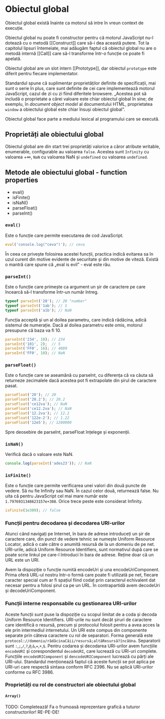 # Obiectul global

Obiectul global există înainte ca motorul să intre în vreun context de execuție.

Obiectul global nu poate fi constructor pentru că motorul JavaScript nu-l dotează cu o metodă [\[Construct]] care să-i dea această putere. Tot la capitolul lipsuri întemeiate, mai adăugăm faptul că obiectul global nu are o metodă internă [\[Call]] care să-l transforme într-o funcție ce poate fi apelată.

Obiectul global are un slot intern [\[Prototype]], dar obiectul `prototype` este diferit pentru fiecare implementator.

Standardul spune că suplimentar proprietăților definite de specificații, mai sunt o serie în plus, care sunt definite de cei care implementează motorul JavaScript, cazul de zi cu zi fiind diferitele browsere. „Acestea pot să includă o proprietate a cărei valoare este chiar obiectul global în sine; de exemplu, în *document object model* al documentului HTML, proprietatea `window` a obiectului global este chiar însuși obiectul global”.

Obiectul global face parte a mediului lexical al programului care se execută.

## Proprietăți ale obiectului global

Obiectul global are din start trei proprietăți valorice a căror atribute writable, enumerable, configurable au valoarea `false`. Acestea sunt `Infinity` cu valoarea +∞, `NaN` cu valoarea NaN și `undefined` cu valoarea `undefined`.

## Metode ale obiectului global - function properties

- eval()
- isFinite()
- isNaN()
- parseFloat()
- parseInt()

### `eval()`

Este o funcție care permite executarea de cod JavaScript.

```javascript
eval('console.log("ceva")'); // ceva
```

În ceea ce privește folosirea acestei funcții, practica indică evitarea sa în uzul curent din motive evidente de securitate și din motive de viteză. Există o mantră care spune că „eval is evil” - eval este rău.

### `parseInt()`

Este o funcție care primește ca argument un șir de caractere pe care încearcă să-l transforme într-un număr întreg.

```javascript
typeof parseInt('20'); // 20 "number"
typeof parseInt('1ab'); // 1
typeof parseInt('a1b'); // NaN
```

Funcția acceptă și un al doilea parametru, care indică rădăcina, adică sistemul de numerație. Dacă al doilea parametru este omis, motorul presupune că baza va fi 10.

```javascript
parseInt('234', 10); // 234
parseInt('101', 2);  // 5
parseInt('FF0', 16); // 4080
parseInt('FF0', 10); // NaN
```

### `parseFloat()`

Este o funcție care se aseamănă cu parseInt, cu diferența că va căuta să returneze zecimalele dacă acestea pot fi extrapolate din șirul de caractere pasat.

```javascript
parseFloat('20'); // 20
parseFloat('20.2'); // 20.2
parseFloat('ce12va'); // NaN
parseFloat('ce12.2va'); // NaN
parseFloat('12.2va'); // 12.2
parseFloat('122e-2'); // 1.22
parseFloat('12e5'); // 1200000
```

Spre deosebire de parseInt, parseFloat înțelege și exponenții.

### `isNaN()`

Verifică dacă o valoare este NaN.

```javascript
console.log(parseInt('ades23')); // NaN
```

### `isFinite()`

Este o funcție care permite verificarea unei valori din două puncte de vedere. Să nu fie Infinity sau NaN. În cazul celor două, returnează false. Nu uita că pentru JavaScript cel mai mare număr este `1.7976931348623157e+308`. Orice trece peste este considerat Infinity.

```javascript
isFinite(1e309); // false
```

### Funcții pentru decodarea și decodarea URI-urilor

Atunci când navigați pe Internet, în bara de adrese introduceți un șir de caractere care, din punct de vedere tehnic se numește Uniform Resource Locator, adică o cale către o anumită resursă de la un domeniu de pe net. URI-urile, adică Uniform Resource Identifiers, sunt normativul după care se poate scrie linkul pe care-l întroduci în bara de adrese. Reține doar că un URL este un URI.

Avem la dispoziție o funcție numită encodeUri și una encodeUriComponent. Prima oferă URL-ul nostru într-o formă care poate fi utilizată pe net, fiecare caracter special cum ar fi spațiul fiind codat prin caracterul echivalent dat necesar pentru a folosi șirul ca pe un URL. În contrapartidă avem decodeUri și decodeUriComponent.

### Funcții interne responsabile cu gestionarea URI-urilor

Aceste funcții sunt puse la dispoziție cu scopul limitat de a coda și decoda Uniform Resource Identifiers.
URI-urile nu sunt decât șiruri de caractere care identifică o resursă, precum și protocolul folosit pentru a avea acces la ele prin intermediul internetului.
Un URI este compus din componente separate prin câteva caractere cu rol de separatori. Forma generală este `protocol://domeniu/rădăcinaCăii/resursă;altăResursă?încăUna`. Separatorii sunt `:`,`;`,`/`,`?`,`@`,`&`,`=`,`+`,`$`.
Pentru codarea și decodarea URI-urilor avem funcțiile `encodeURI` și corespondentul `decodeURI`, care lucrează cu URI-uri complete. Funcțiile `encodeURIComponent` și `dencodeURIComponent` lucrează cu părți ale URI-ului.
Standardul menționează faptul că aceste funcții se pot aplica pe URI-uri care respectă sintaxa conform RFC 2396. Nu se aplică URI-urilor conforme cu RFC 3986.

### Proprietăți cu rol de constructori ale obiectului global

#### `Array()`

TODO: Completează! Fa o frumoasă reprezentare grafică a tuturor constructorilor! RE-PE-DE!
